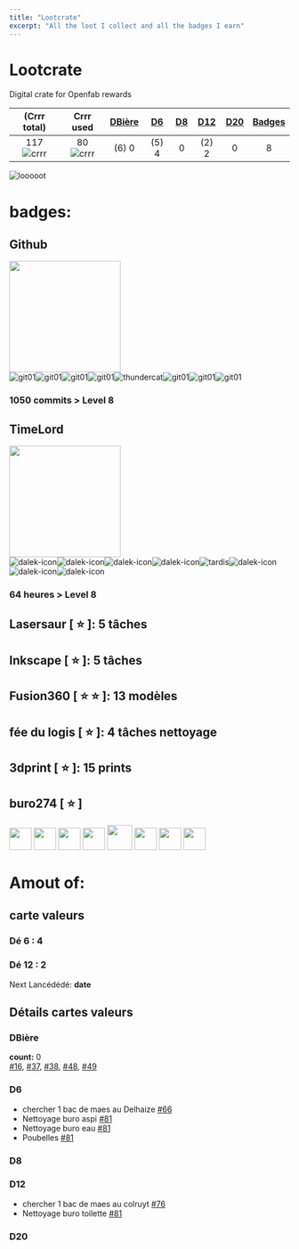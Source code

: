 ```yaml
---
title: "Lootcrate"
excerpt: "All the loot I collect and all the badges I earn"
---
```



[git01]: https://user-images.githubusercontent.com/12049360/29084849-a55c597c-7c6d-11e7-8b70-5bae811ca5c1.png
[thundercat]: https://user-images.githubusercontent.com/12049360/29084854-a7805d84-7c6d-11e7-92ce-83178d8c2e7a.gif
[dalek-icon]: https://user-images.githubusercontent.com/12049360/29084857-a9bc259c-7c6d-11e7-9b84-05fe2fb8e8db.jpg
[tardis]: https://user-images.githubusercontent.com/12049360/29084870-ab320324-7c6d-11e7-9942-78547f363787.jpg
[crrr]: https://user-images.githubusercontent.com/12049360/29777251-a3224790-8c0b-11e7-8751-848ac94bf6bf.png
<note et commentaire>
<a name="headers"/>



# Lootcrate
Digital crate for Openfab rewards  

|(Crrr total)	|Crrr used	|[DBière](#dbière)	|[D6](#d6)		| [D8](#d8) | [D12](#d12) | [D20](#20) | [Badges](#badges)  |
|:---:|:---:|:---:	|:---:|:---:|:---:|:---:|:---:|
|117	![crrr]	|80	![crrr]	| (6) 0			|	(5) 4		|  0   |  (2) 2   |  0 | 8  |

![looooot](https://user-images.githubusercontent.com/12049360/28260660-653336a6-6adc-11e7-85ea-5d7926b4796b.jpg)

# badges:
## Github
<img src="https://user-images.githubusercontent.com/12049360/29082385-9d9fe38c-7c65-11e7-9aa7-dfede0df31fc.png" width="200"></img>    
![git01]![git01]![git01]![git01]![thundercat]![git01]![git01]![git01]
### 1050 commits > Level 8    

## TimeLord
<img src="https://user-images.githubusercontent.com/12049360/29082390-9dc5c9c6-7c65-11e7-9982-a0cb464c0b73.png" width="200"></img>     
![dalek-icon]![dalek-icon]![dalek-icon]![dalek-icon]![tardis]![dalek-icon]![dalek-icon]![dalek-icon]
### 64 heures > Level 8

## Lasersaur [ :star: ]: 5 tâches
## Inkscape [ :star: ]: 5 tâches
## Fusion360 [ :star: :star: ]: 13 modèles
## fée du logis [ :star: ]: 4 tâches nettoyage
## 3dprint [ :star: ]: 15 prints
## buro274 [ :star: ]
<img src="https://user-images.githubusercontent.com/12049360/29082963-73dfa99a-7c67-11e7-86ee-b46bc5cdb862.png" width="40"></img> <img src="https://user-images.githubusercontent.com/12049360/29082963-73dfa99a-7c67-11e7-86ee-b46bc5cdb862.png" width="40"></img> <img src="https://user-images.githubusercontent.com/12049360/29082963-73dfa99a-7c67-11e7-86ee-b46bc5cdb862.png" width="40"></img> <img src="https://user-images.githubusercontent.com/12049360/29082963-73dfa99a-7c67-11e7-86ee-b46bc5cdb862.png" width="40"></img> <img src="https://user-images.githubusercontent.com/12049360/29083011-97eee36e-7c67-11e7-848c-229e16ebc77a.png" width="45"></img> <img src="https://user-images.githubusercontent.com/12049360/29082963-73dfa99a-7c67-11e7-86ee-b46bc5cdb862.png" width="40"></img> <img src="https://user-images.githubusercontent.com/12049360/29082963-73dfa99a-7c67-11e7-86ee-b46bc5cdb862.png" width="40"></img> <img src="https://user-images.githubusercontent.com/12049360/29082963-73dfa99a-7c67-11e7-86ee-b46bc5cdb862.png" width="40"></img>

# Amout of:
 
## carte valeurs
### Dé 6 : 4
### Dé 12 : 2

Next Lancédédé: **date**


## Détails cartes valeurs
### DBière
**count:** 0  
[#16](https://github.com/openfab-lab/openfab/issues/16), [#37](https://github.com/openfab-lab/openfab/issues/37), [#38](https://github.com/openfab-lab/openfab/issues/38), [#48](https://github.com/openfab-lab/openfab/issues/48), [#49](https://github.com/openfab-lab/openfab/issues/49)
### D6
- chercher 1 bac de maes au Delhaize [#66](https://github.com/openfab-lab/openfab/issues/66)
- Nettoyage buro aspi [#81](https://github.com/openfab-lab/openfab/issues/81)
- Nettoyage buro eau [#81](https://github.com/openfab-lab/openfab/issues/81)
- Poubelles [#81](https://github.com/openfab-lab/openfab/issues/81) 
### D8
### D12
- chercher 1 bac de maes au colruyt [#76](https://github.com/openfab-lab/openfab/issues/76)
- Nettoyage buro toilette [#81](https://github.com/openfab-lab/openfab/issues/81)

<a name="20"/>

### D20
